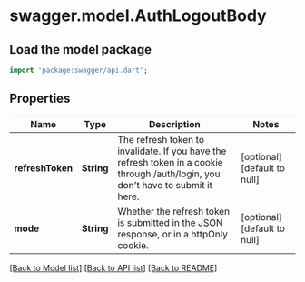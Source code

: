 # swagger.model.AuthLogoutBody

## Load the model package
```dart
import 'package:swagger/api.dart';
```

## Properties
Name | Type | Description | Notes
------------ | ------------- | ------------- | -------------
**refreshToken** | **String** | The refresh token to invalidate. If you have the refresh token in a cookie through /auth/login, you don&#x27;t have to submit it here. | [optional] [default to null]
**mode** | **String** | Whether the refresh token is submitted in the JSON response, or in a httpOnly cookie. | [optional] [default to null]

[[Back to Model list]](../README.md#documentation-for-models) [[Back to API list]](../README.md#documentation-for-api-endpoints) [[Back to README]](../README.md)

